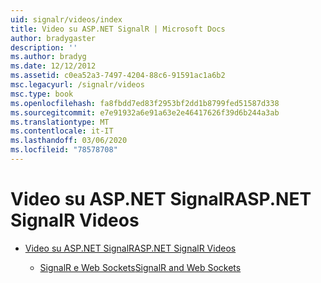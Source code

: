 ```yaml
---
uid: signalr/videos/index
title: Video su ASP.NET SignalR | Microsoft Docs
author: bradygaster
description: ''
ms.author: bradyg
ms.date: 12/12/2012
ms.assetid: c0ea52a3-7497-4204-88c6-91591ac1a6b2
msc.legacyurl: /signalr/videos
msc.type: book
ms.openlocfilehash: fa8fbdd7ed83f2953bf2dd1b8799fed51587d338
ms.sourcegitcommit: e7e91932a6e91a63e2e46417626f39d6b244a3ab
ms.translationtype: MT
ms.contentlocale: it-IT
ms.lasthandoff: 03/06/2020
ms.locfileid: "78578708"
---
```

# <a name="aspnet-signalr-videos"></a><span data-ttu-id="3472c-102">Video su ASP.NET SignalR</span><span class="sxs-lookup"><span data-stu-id="3472c-102">ASP.NET SignalR Videos</span></span>

- [<span data-ttu-id="3472c-103">Video su ASP.NET SignalR</span><span class="sxs-lookup"><span data-stu-id="3472c-103">ASP.NET SignalR Videos</span></span>](getting-started/index.md)

    - [<span data-ttu-id="3472c-104">SignalR e Web Sockets</span><span class="sxs-lookup"><span data-stu-id="3472c-104">SignalR and Web Sockets</span></span>](getting-started/signalr-and-web-sockets.md)
